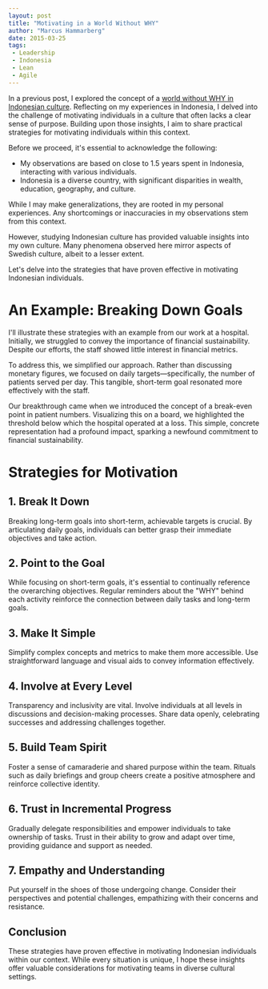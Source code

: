 ```yaml
---
layout: post
title: "Motivating in a World Without WHY"
author: "Marcus Hammarberg"
date: 2015-03-25
tags:
 - Leadership
 - Indonesia
 - Lean
 - Agile
---
```


In a previous post, I explored the concept of a <a href="http://www.marcusoft.net/2015/03/a-world-without-why--what-motivates-indonesian-people.html">world without WHY in Indonesian culture</a>. Reflecting on my experiences in Indonesia, I delved into the challenge of motivating individuals in a culture that often lacks a clear sense of purpose. Building upon those insights, I aim to share practical strategies for motivating individuals within this context.

Before we proceed, it's essential to acknowledge the following:

* My observations are based on close to 1.5 years spent in Indonesia, interacting with various individuals.
* Indonesia is a diverse country, with significant disparities in wealth, education, geography, and culture.

While I may make generalizations, they are rooted in my personal experiences. Any shortcomings or inaccuracies in my observations stem from this context.

However, studying Indonesian culture has provided valuable insights into my own culture. Many phenomena observed here mirror aspects of Swedish culture, albeit to a lesser extent.

Let's delve into the strategies that have proven effective in motivating Indonesian individuals.

# An Example: Breaking Down Goals

I'll illustrate these strategies with an example from our work at a hospital. Initially, we struggled to convey the importance of financial sustainability. Despite our efforts, the staff showed little interest in financial metrics.

To address this, we simplified our approach. Rather than discussing monetary figures, we focused on daily targets—specifically, the number of patients served per day. This tangible, short-term goal resonated more effectively with the staff.

Our breakthrough came when we introduced the concept of a break-even point in patient numbers. Visualizing this on a board, we highlighted the threshold below which the hospital operated at a loss. This simple, concrete representation had a profound impact, sparking a newfound commitment to financial sustainability.

# Strategies for Motivation

## 1. Break It Down

Breaking long-term goals into short-term, achievable targets is crucial. By articulating daily goals, individuals can better grasp their immediate objectives and take action.

## 2. Point to the Goal

While focusing on short-term goals, it's essential to continually reference the overarching objectives. Regular reminders about the "WHY" behind each activity reinforce the connection between daily tasks and long-term goals.

## 3. Make It Simple

Simplify complex concepts and metrics to make them more accessible. Use straightforward language and visual aids to convey information effectively.

## 4. Involve at Every Level

Transparency and inclusivity are vital. Involve individuals at all levels in discussions and decision-making processes. Share data openly, celebrating successes and addressing challenges together.

## 5. Build Team Spirit

Foster a sense of camaraderie and shared purpose within the team. Rituals such as daily briefings and group cheers create a positive atmosphere and reinforce collective identity.

## 6. Trust in Incremental Progress

Gradually delegate responsibilities and empower individuals to take ownership of tasks. Trust in their ability to grow and adapt over time, providing guidance and support as needed.

## 7. Empathy and Understanding

Put yourself in the shoes of those undergoing change. Consider their perspectives and potential challenges, empathizing with their concerns and resistance.

## Conclusion

These strategies have proven effective in motivating Indonesian individuals within our context. While every situation is unique, I hope these insights offer valuable considerations for motivating teams in diverse cultural settings.
